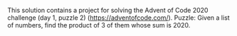 This solution contains a project for solving the Advent of Code 2020 challenge (day 1, puzzle 2) (https://adventofcode.com/).
Puzzle: Given a list of numbers, find the product of 3 of them whose sum is 2020.